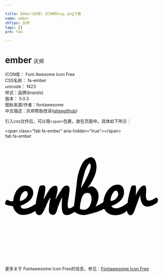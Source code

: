 ```yaml
---

title: Ember(灰烬) ICON转svg、png下载
name: ember
zhTips: 灰烬
tags: []
pre: fab

---
```


# ember  <small style="font-size: 60%;font-weight: 100">灰烬</small>


<div class="detail-page">
<p>
<span>
ICON库：
<span class="badge-secondary badge">Font Awesome Icon Free</span> 
</span>
<br/>
<span>
CSS名称：
<span class="badge-secondary badge">fa-ember</span> 
</span>
<br/>
<span>
unicode：
<span class="badge-secondary badge">f423</span> 
<copy-btn content='f423' btn-title=""></copy-btn>
<copy-btn :content='String.fromCodePoint(parseInt("f423", 16))' btn-title="复制U"></copy-btn>
</span><br/><span>样式：<span class="badge-light badge">品牌(brands)</span></span>
<br/>
<span>
版本：
<span class="badge-secondary badge">5.0.3</span> 
</span>
<br/>
<span>图标来源/作者：<span class="badge-light badge">fontawesome</span></span> 
<br/>
<span class="zh-detail">中文描述：<span class="badge-primary badge">灰烬</span><span class="help-link"><span>帮助改进</span>(<a href="https://gitee.com/liuwave/icon-helper/edit/master/json/fontawesome/brands/ember.json" target="_blank" rel="noopener noreferrer">gitee</a><a href="https://github.com/liuwave/icon-helper/edit/master/json/fontawesome/brands/ember.json" target="_blank" rel="noopener noreferrer">github</a></span>)</span><br/>
</p>
</div>
<div class="alert alert-dark">
  <i class="fab fa-ember fa-xs"></i>
  <i class="fab fa-ember fa-sm"></i>
  <i class="fab fa-ember fa-lg"></i>
  <i class="fab fa-ember fa-2x"></i>
  <i class="fab fa-ember fa-3x"></i>
  <i class="fab fa-ember fa-5x"></i>
  <i class="fab fa-ember fa-7x"></i>
</div>
<div>
  <p>引入css文件后，可以用<code>&lt;span&gt;</code>包裹，放在页面中。具体如下所示：    
  </p>
  <div class="alert alert-primary" style="font-size: 14px">
    &lt;span class="fab fa-ember" aria-hidden="true"&gt;&lt;/span&gt;
    <copy-btn content='<span class="fab fa-ember" aria-hidden="true"></span>'></copy-btn>
  </div>
  <div class="alert alert-secondary">
    <i class="fab fa-ember"
    style="font-size: 24px"
    aria-hidden="true"></i> fab fa-ember
    <copy-btn content="fab fa-ember" btn-title="复制图标名称"></copy-btn>
  </div>
</div>
<div id="svg" class="svg-wrap">
<svg xmlns="http://www.w3.org/2000/svg" viewBox="0 0 640 512"><path d="M639.9 254.6c-1.1-10.7-10.7-6.8-10.7-6.8s-15.6 12.1-29.3 10.7c-13.7-1.3-9.4-32-9.4-32s3-28.1-5.1-30.4c-8.1-2.4-18 7.3-18 7.3s-12.4 13.7-18.3 31.2l-1.6.5s1.9-30.6-.3-37.6c-1.6-3.5-16.4-3.2-18.8 3s-14.2 49.2-15 67.2c0 0-23.1 19.6-43.3 22.8s-25-9.4-25-9.4 54.8-15.3 52.9-59.1-44.2-27.6-49-24c-4.6 3.5-29.4 18.4-36.6 59.7-.2 1.4-.7 7.5-.7 7.5s-21.2 14.2-33 18c0 0 33-55.6-7.3-80.9-11.4-6.8-21.3-.5-27.2 5.3 13.6-17.3 46.4-64.2 36.9-105.2-5.8-24.4-18-27.1-29.2-23.1-17 6.7-23.5 16.7-23.5 16.7s-22 32-27.1 79.5-12.6 105.1-12.6 105.1-10.5 10.2-20.2 10.7-5.4-28.7-5.4-28.7 7.5-44.6 7-52.1-1.1-11.6-9.9-14.2c-8.9-2.7-18.5 8.6-18.5 8.6s-25.5 38.7-27.7 44.6l-1.3 2.4-1.3-1.6s18-52.7.8-53.5-28.5 18.8-28.5 18.8-19.6 32.8-20.4 36.5l-1.3-1.6s8.1-38.2 6.4-47.6c-1.6-9.4-10.5-7.5-10.5-7.5s-11.3-1.3-14.2 5.9-13.7 55.3-15 70.7c0 0-28.2 20.2-46.8 20.4-18.5.3-16.7-11.8-16.7-11.8s68-23.3 49.4-69.2c-8.3-11.8-18-15.5-31.7-15.3-13.7.3-30.3 8.6-41.3 33.3-5.3 11.8-6.8 23-7.8 31.5 0 0-12.3 2.4-18.8-2.9s-10 0-10 0-11.2 14-.1 18.3 28.1 6.1 28.1 6.1c1.6 7.5 6.2 19.5 19.6 29.7 20.2 15.3 58.8-1.3 58.8-1.3l15.9-8.8s.5 14.6 12.1 16.7 16.4 1 36.5-47.9c11.8-25 12.6-23.6 12.6-23.6l1.3-.3s-9.1 46.8-5.6 59.7C187.7 319.4 203 318 203 318s8.3 2.4 15-21.2 19.6-49.9 19.6-49.9h1.6s-5.6 48.1 3 63.7 30.9 5.3 30.9 5.3 15.6-7.8 18-10.2c0 0 18.5 15.8 44.6 12.9 58.3-11.5 79.1-25.9 79.1-25.9s10 24.4 41.1 26.7c35.5 2.7 54.8-18.6 54.8-18.6s-.3 13.5 12.1 18.6 20.7-22.8 20.7-22.8l20.7-57.2h1.9s1.1 37.3 21.5 43.2 47-13.7 47-13.7 6.4-3.5 5.3-14.3zm-578 5.3c.8-32 21.8-45.9 29-39 7.3 7 4.6 22-9.1 31.4-13.7 9.5-19.9 7.6-19.9 7.6zm272.8-123.8s19.1-49.7 23.6-25.5-40 96.2-40 96.2c.5-16.2 16.4-70.7 16.4-70.7zm22.8 138.4c-12.6 33-43.3 19.6-43.3 19.6s-3.5-11.8 6.4-44.9 33.3-20.2 33.3-20.2 16.2 12.4 3.6 45.5zm84.6-14.6s-3-10.5 8.1-30.6c11-20.2 19.6-9.1 19.6-9.1s9.4 10.2-1.3 25.5-26.4 14.2-26.4 14.2z"/></svg>
</div>
<detail full-name='fa-ember'></detail>
    
<div><p>更多关于  Fontawesome Icon Free的信息，参见：<a target="_blank" href="https://iconhelper.cn/fontawesome.html">Fontawesome Icon Free</a>
</p></div>
